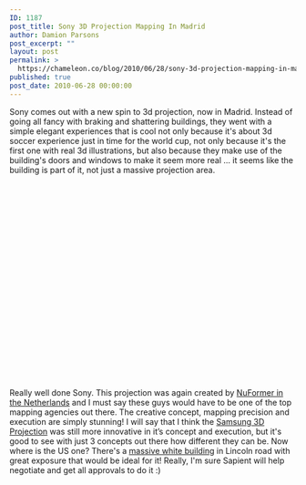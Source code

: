```yaml
---
ID: 1187
post_title: Sony 3D Projection Mapping In Madrid
author: Damion Parsons
post_excerpt: ""
layout: post
permalink: >
  https://chameleon.co/blog/2010/06/28/sony-3d-projection-mapping-in-madrid/
published: true
post_date: 2010-06-28 00:00:00
---
```

Sony comes out with a new spin to 3d projection, now in Madrid. Instead of going all fancy with braking and shattering buildings, they went with a simple elegant experiences that is cool not only because it's about 3d soccer experience just in time for the world cup, not only because it's the first one with real 3d illustrations, but also because they make use of the building's doors and windows to make it seem more real ... it seems like the building is part of it, not just a massive projection area.
<object width="640" height="360" classid="clsid:d27cdb6e-ae6d-11cf-96b8-444553540000" codebase="https://download.macromedia.com/pub/shockwave/cabs/flash/swflash.cab#version=6,0,40,0"><param name="allowfullscreen" value="true" /><param name="allowscriptaccess" value="always" /><param name="src" value="https://vimeo.com/moogaloop.swf?clip_id=12169366&amp;server=vimeo.com&amp;show_title=1&amp;show_byline=1&amp;show_portrait=1&amp;color=FF7700&amp;fullscreen=1" /><embed type="application/x-shockwave-flash" width="640" height="360" src="https://vimeo.com/moogaloop.swf?clip_id=12169366&amp;server=vimeo.com&amp;show_title=1&amp;show_byline=1&amp;show_portrait=1&amp;color=FF7700&amp;fullscreen=1" allowscriptaccess="always" allowfullscreen="allowfullscreen" /></object>

Really well done Sony. This projection was again created by <a title="NuFormer 3d projection mapping Netherlands" href="https://www.nuformer.nl/en/" target="_blank" rel="noopener noreferrer">NuFormer in the Netherlands</a> and I must say these guys would have to be one of the top mapping agencies out there. The creative concept, mapping precision and execution are simply stunning! I will say that I think the <a title="Samsung 3d projection" href="https://takemetoyourleader.com/2010/06/09/outdoor-3d-projection-taking-off/" target="_self">Samsung 3D Projection</a> was still more innovative in it’s concept and execution, but it's good to see with just 3 concepts out there how different they can be. Now where is the US one? There's a <a title="SapientNitro Miami Beach" href="https://www.sapient.com/en-us/Contact-Us/Global-Offices/Miami-Beach.html" target="_blank" rel="noopener noreferrer">massive white building</a> in Lincoln road with great exposure that would be ideal for it! Really, I'm sure Sapient will help negotiate and get all approvals to do it :)